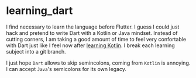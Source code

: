 # learning_dart

I find necessary to learn the language before Flutter. I guess I could just hack and pretend to write Dart with a Kotlin or Java mindset. Instead of cutting corners, I am taking a good amount of time to feel very confortable with Dart just like I feel now after [learning Kotlin](https://github.com/juanmendez/learning-kotlin). I break each learning subject into a git branch. 

I just hope `Dart` allows to skip semincolons, coming from `Kotlin` is annoying. I can accept `Java`'s semicolons for its own legacy.
